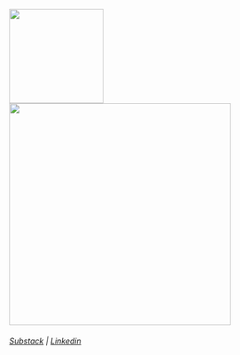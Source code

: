
<!---
pedrogatinhos/pedrogatinhos is a ✨ special ✨ repository because its `README.md` (this file) appears on your GitHub profile.
You can click the Preview link to take a look at your changes.
--->

<img height="170" src="https://github-readme-stats.vercel.app/api?username=pedrogatinhos&theme=nightowl&show_icons=true"/> <img width="400" src="https://github-readme-stats.vercel.app/api/top-langs?username=pedrogatinhos&theme=nightowl&show_icons=true&layout=compact"/>
###### <a href="https://pedrogatinhos.substack.com/?utm_source=substack&utm_medium=web&utm_campaign=substack_profile">Substack</a> | <a href="https://www.linkedin.com/in/pedro-henrique-1282891b8/">Linkedin</a>


